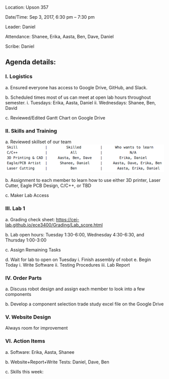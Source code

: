Location: Upson 357

Date/Time: Sep 3, 2017, 6:30 pm – 7:30 pm

Leader: Daniel

Attendance: Shanee, Erika, Aasta, Ben, Dave, Daniel

Scribe: Daniel

## Agenda details:

### I. Logistics
  a. Ensured everyone has access to Google Drive, GitHub, and Slack.
  
  b. Scheduled times most of us can meet at open lab hours throughout semester.
    i. Tuesdays: Erika, Aasta, Daniel
    ii. Wednesdays: Shanee, Ben, David
  
  c. Reviewed/Edited Gantt Chart on Google Drive

### II. Skills and Training
  a. Reviewed skillset of our team
  ![](./TeamPhotos/SkillSet.jpg)
  
  b. Assignment to each member to learn how to use either 3D printer, Laser Cutter, Eagle PCB Design, C/C++, or TBD
  
  c. Maker Lab Access

### III. Lab 1
  a. Grading check sheet: https://cei-lab.github.io/ece3400/Grading/Lab_score.html

  b. Lab open hours: Tuesday 1:30-6:00, Wednesday 4:30-6:30, and Thursday 1:00-3:00

  c. Assign Remaining Tasks
  
  d. Wait for lab to open on Tuesday
    i. Finish assembly of robot
  e. Begin Today
    i. Write Software
    ii. Testing Procedures
    iii. Lab Report

### IV. Order Parts
  a. Discuss robot design and assign each member to look into a few components

  b. Develop a component selection trade study excel file on the Google Drive

### V. Website Design
Always room for improvement

### VI. Action Items
  a. Software: Erika, Aasta, Shanee

  b. Website+Report+Write Tests: Daniel, Dave, Ben

  c. Skills this week: 
